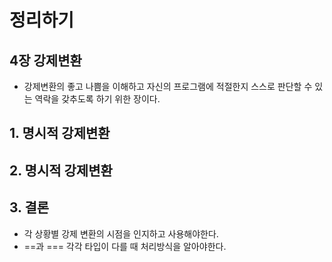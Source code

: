 # 정리하기
## 4장 강제변환
* 강제변환의 좋고 나쁨을 이해하고 자신의 프로그램에 적절한지 스스로 판단할 수 있는 역락을 갖추도록 하기 위한 장이다.

## 1. 명시적 강제변환

## 2. 명시적 강제변환

## 3. 결론
* 각 상황별 강제 변환의 시점을 인지하고 사용해야한다.
* ==과 === 각각 타입이 다를 때 처리방식을 알아야한다.
